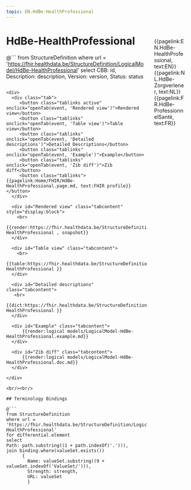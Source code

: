 ```yaml
---
topic: EN.HdBe-HealthProfessional
---
```


<div style="float:right;width:85px;padding:10px;margin:10">
<p>{{pagelink:EN.HdBe-HealthProfessional, text:EN}}  {{pagelink:NL.HdBe-Zorgverlener, text:NL}}  {{pagelink:FR.HdBe-ProfessionnelSanté, text:FR}}<p>
</div>

# HdBe-HealthProfessional



@```
from StructureDefinition
where url = 'https://fhir.healthdata.be/StructureDefinition/LogicalModel/HdBe-HealthProfessional'
select 
CBB: id,
Description: description, 
Version: version,
Status: status
```

<div>
  <div class="tab">
     <button class="tablinks active" onclick="openTab(event, 'Rendered view')">Rendered view</button>
     <button class="tablinks" onclick="openTab(event, 'Table view')">Table view</button>
     <button class="tablinks" onclick="openTab(event, 'Detailed descriptions')">Detailed Descriptions</button>
     <button class="tablinks" onclick="openTab(event, 'Example')">Example</button>
     <button class="tablinks" onclick="openTab(event, 'Zib diff')">Zib diff</button>
     <button class="tablinks">{{pagelink:Home/FHIR/HdBe-HealthProfessional.page.md, text:FHIR profile}}</button>
  </div>

  <div id="Rendered view" class="tabcontent" style="display:block">
    <br>
      {{render:https://fhir.healthdata.be/StructureDefinition/LogicalModel/HdBe-HealthProfessional , snapshot}}
  </div>

  <div id="Table view" class="tabcontent">
    <br>
      {{table:https://fhir.healthdata.be/StructureDefinition/LogicalModel/HdBe-HealthProfessional }}
  </div>

  <div id="Detailed descriptions" class="tabcontent">
   <br>
      {{dict:https://fhir.healthdata.be/StructureDefinition/LogicalModel/HdBe-HealthProfessional }}
  </div>

  <div id="Example" class="tabcontent">
      {{render:logical models/LogicalModel-HdBe-HealthProfessional.example.md}}
  </div>

  <div id="Zib diff" class="tabcontent">
      {{render:logical models/LogicalModel-HdBe-HealthProfessional.doc.md}}
  </div>

</div>

<br/><br/> 

## Terminology Bindings

@```
from StructureDefinition
where url = 'https://fhir.healthdata.be/StructureDefinition/LogicalModel/HdBe-HealthProfessional'
for differential.element
select
Path: path.substring((1 + path.indexOf('.'))),
join binding.where(valueSet.exists())
      { 
        Name: valueSet.substring((9 + valueSet.indexOf('ValueSet/'))),
        Strength: strength,
        URL: valueSet
        }
```  